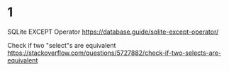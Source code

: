 
# 1

SQLite EXCEPT Operator https://database.guide/sqlite-except-operator/

Check if two "select"s are equivalent https://stackoverflow.com/questions/5727882/check-if-two-selects-are-equivalent

